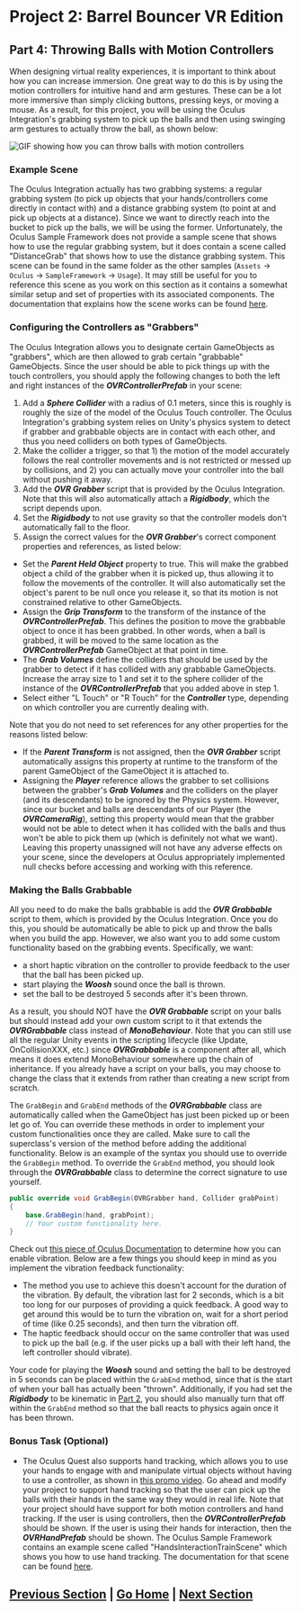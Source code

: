 # Project 2: Barrel Bouncer VR Edition

## Part 4: Throwing Balls with Motion Controllers

When designing virtual reality experiences, it is important to think about how you can increase immersion. One great way to do this is by using the motion controllers for intuitive hand and arm gestures. These can be a lot more immersive than simply clicking buttons, pressing keys, or moving a mouse. As a result, for this project, you will be using the Oculus Integration's grabbing system to pick up the balls and then using swinging arm gestures to actually throw the ball, as shown below:

![GIF showing how you can throw balls with motion controllers](images/throw-ball.gif)

### Example Scene

The Oculus Integration actually has two grabbing systems: a regular grabbing system (to pick up objects that your hands/controllers come directly in contact with) and a distance grabbing system (to point at and pick up objects at a distance). Since we want to directly reach into the bucket to pick up the balls, we will be using the former. Unfortunately, the Oculus Sample Framework does not provide a sample scene that shows how to use the regular grabbing system, but it does contain a scene called "DistanceGrab" that shows how to use the distance grabbing system. This scene can be found in the same folder as the other samples (`Assets` -> `Oculus` -> `SampleFramework` -> `Usage`). It may still be useful for you to reference this scene as you work on this section as it contains a somewhat similar setup and set of properties with its associated components. The documentation that explains how the scene works can be found [here](https://developer.oculus.com/documentation/unity/unity-sf-distancegrab/).

### Configuring the Controllers as "Grabbers"

The Oculus Integration allows you to designate certain GameObjects as "grabbers", which are then allowed to grab certain "grabbable" GameObjects. Since the user should be able to pick things up with the touch controllers, you should apply the following changes to both the left and right instances of the _**OVRControllerPrefab**_ in your scene:

1. Add a _**Sphere Collider**_ with a radius of 0.1 meters, since this is roughly is roughly the size of the model of the Oculus Touch controller. The Oculus Integration's grabbing system relies on Unity's physics system to detect if grabber and grabbable objects are in contact with each other, and thus you need colliders on both types of GameObjects.
2. Make the collider a trigger, so that 1) the motion of the model accurately follows the real controller movements and is not restricted or messed up by collisions, and 2) you can actually move your controller into the ball without pushing it away.
3. Add the _**OVR Grabber**_ script that is provided by the Oculus Integration. Note that this will also automatically attach a _**Rigidbody**_, which the script depends upon.
4. Set the _**Rigidbody**_ to not use gravity so that the controller models don't automatically fall to the floor.
5. Assign the correct values for the _**OVR Grabber**_'s correct component properties and references, as listed below:
  - Set the _**Parent Held Object**_ property to true. This will make the grabbed object a child of the grabber when it is picked up, thus allowing it to follow the movements of the controller. It will also automatically set the object's parent to be null once you release it, so that its motion is not constrained relative to other GameObjects.
  - Assign the _**Grip Transform**_ to the transform of the instance of the _**OVRControllerPrefab**_. This defines the position to move the grabbable object to once it has been grabbed. In other words, when a ball is grabbed, it will be moved to the same location as the _**OVRControllerPrefab**_ GameObject at that point in time.
  - The _**Grab Volumes**_ define the colliders that should be used by the grabber to detect if it has collided with any grabbable GameObjects. Increase the array size to 1 and set it to the sphere collider of the instance of the _**OVRControllerPrefab**_ that you added above in step 1.
  - Select either "L Touch" or "R Touch" for the _**Controller**_ type, depending on which controller you are currently dealing with.

Note that you do not need to set references for any other properties for the reasons listed below:

- If the _**Parent Transform**_ is not assigned, then the _**OVR Grabber**_ script automatically assigns this property at runtime to the transform of the parent GameObject of the GameObject it is attached to.
- Assigning the _**Player**_ reference allows the grabber to set collisions between the grabber's _**Grab Volumes**_ and the colliders on the player (and its descendants) to be ignored by the Physics system. However, since our bucket and balls are descendants of our Player (the _**OVRCameraRig**_), setting this property would mean that the grabber would not be able to detect when it has collided with the balls and thus won't be able to pick them up (which is definitely not what we want). Leaving this property unassigned will not have any adverse effects on your scene, since the developers at Oculus appropriately implemented null checks before accessing and working with this reference.

### Making the Balls Grabbable

All you need to do make the balls grabbable is add the _**OVR Grabbable**_ script to them, which is provided by the Oculus Integration. Once you do this, you should be automatically be able to pick up and throw the balls when you build the app. However, we also want you to add some custom functionality based on the grabbing events. Specifically, we want:

- a short haptic vibration on the controller to provide feedback to the user that the ball has been picked up.
- start playing the _**Woosh**_ sound once the ball is thrown.
- set the ball to be destroyed 5 seconds after it's been thrown.

As a result, you should NOT have the _**OVR Grabbable**_ script on your balls but should instead add your own custom script to it that extends the _**OVRGrabbable**_ class instead of _**MonoBehaviour**_. Note that you can still use all the regular Unity events in the scripting lifecycle (like Update, OnCollisionXXX, etc.) since _**OVRGrabbable**_ is a component after all, which means it does extend MonoBehaviour somewhere up the chain of inheritance. If you already have a script on your balls, you may choose to change the class that it extends from rather than creating a new script from scratch.

The `GrabBegin` and `GrabEnd` methods of the _**OVRGrabbable**_ class are automatically called when the GameObject has just been picked up or been let go of. You can override these methods in order to implement your custom functionalities once they are called. Make sure to call the superclass's version of the method before adding the additional functionality. Below is an example of the syntax you should use to override the `GrabBegin` method. To override the `GrabEnd` method, you should look through the _**OVRGrabbable**_ class to determine the correct signature to use yourself.

``` csharp
public override void GrabBegin(OVRGrabber hand, Collider grabPoint)
{
    base.GrabBegin(hand, grabPoint);
    // Your custom functionality here.
}
```

Check out [this piece of Oculus Documentation](https://developer.oculus.com/documentation/unity/unity-haptics/) to determine how you can enable vibration. Below are a few things you should keep in mind as you implement the vibration feedback functionality:

- The method you use to achieve this doesn't account for the duration of the vibration. By default, the vibration last for 2 seconds, which is a bit too long for our purposes of providing a quick feedback. A good way to get around this would be to turn the vibration on, wait for a short period of time (like 0.25 seconds), and then turn the vibration off.
- The haptic feedback should occur on the same controller that was used to pick up the ball (e.g. if the user picks up a ball with their left hand, the left controller should vibrate).

Your code for playing the _**Woosh**_ sound and setting the ball to be destroyed in 5 seconds can be placed within the `GrabEnd` method, since that is the start of when your ball has actually been "thrown". Additionally, if you had set the _**Rigidbody**_ to be kinematic in [Part 2](../environment-mods/#creating-a-bucket-of-balls), you should also manually turn that off within the `GrabEnd` method so that the ball reacts to physics again once it has been thrown.

### Bonus Task (Optional)

- The Oculus Quest also supports hand tracking, which allows you to use your hands to engage with and manipulate virtual objects without having to use a controller, as shown in [this promo video](https://youtu.be/2VkO-Kc3vks). Go ahead and modify your project to support hand tracking so that the user can pick up the balls with their hands in the same way they would in real life. Note that your project should have support for both motion controllers and hand tracking. If the user is using controllers, then the _**OVRControllerPrefab**_ should be shown. If the user is using their hands for interaction, then the _**OVRHandPrefab**_ should be shown. The Oculus Sample Framework contains an example scene called "HandsInteractionTrainScene" which shows you how to use hand tracking. The documentation for that scene can be found [here](https://developer.oculus.com/documentation/unity/unity-sf-handtracking/).

## [Previous Section](../locomotion) | [Go Home](..) | [Next Section](../ui)
